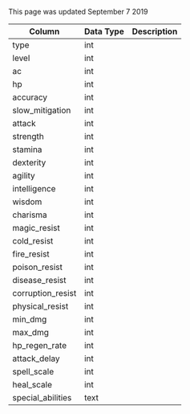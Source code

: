 This page was updated September 7 2019

| Column            | Data Type | Description |
| ----------------- | --------- | ----------- |
| type              | int       |             |
| level             | int       |             |
| ac                | int       |             |
| hp                | int       |             |
| accuracy          | int       |             |
| slow_mitigation   | int       |             |
| attack            | int       |             |
| strength          | int       |             |
| stamina           | int       |             |
| dexterity         | int       |             |
| agility           | int       |             |
| intelligence      | int       |             |
| wisdom            | int       |             |
| charisma          | int       |             |
| magic_resist      | int       |             |
| cold_resist       | int       |             |
| fire_resist       | int       |             |
| poison_resist     | int       |             |
| disease_resist    | int       |             |
| corruption_resist | int       |             |
| physical_resist   | int       |             |
| min_dmg           | int       |             |
| max_dmg           | int       |             |
| hp_regen_rate     | int       |             |
| attack_delay      | int       |             |
| spell_scale       | int       |             |
| heal_scale        | int       |             |
| special_abilities | text      |             |